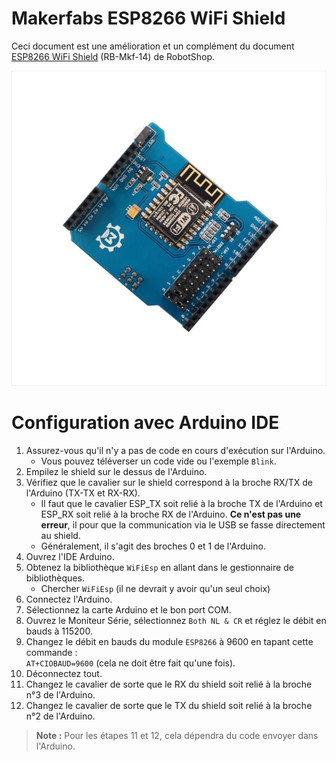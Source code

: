 # Makerfabs ESP8266 WiFi Shield
Ceci document est une amélioration et un complément du document [ESP8266 WiFi Shield](https://ca.robotshop.com/products/esp8266-wifi-shield) (RB-Mkf-14) de RobotShop.

![Alt text](esp8266-wifi-shield.webp)

# Configuration avec Arduino IDE
1. Assurez-vous qu'il n'y a pas de code en cours d'exécution sur l'Arduino.
   - Vous pouvez téléverser un code vide ou l'exemple `Blink`.
2. Empilez le shield sur le dessus de l'Arduino.
3. Vérifiez que le cavalier sur le shield correspond à la broche RX/TX de l'Arduino (TX-TX et RX-RX).
   - Il faut que le cavalier ESP_TX soit relié à la broche TX de l'Arduino et ESP_RX soit relié à la broche RX de l'Arduino. **Ce n'est pas une erreur**, il pour que la communication via le USB se fasse directement au shield.
   - Généralement, il s'agit des broches 0 et 1 de l'Arduino.
4. Ouvrez l'IDE Arduino.
5. Obtenez la bibliothèque `WiFiEsp` en allant dans le gestionnaire de bibliothèques.
   - Chercher `WiFiEsp` (il ne devrait y avoir qu'un seul choix)
6. Connectez l'Arduino.
7. Sélectionnez la carte Arduino et le bon port COM.
8. Ouvrez le Moniteur Série, sélectionnez `Both NL & CR` et réglez le débit en bauds à 115200.
9. Changez le débit en bauds du module `ESP8266` à 9600 en tapant cette commande :<br/>
    `AT+CIOBAUD=9600` (cela ne doit être fait qu'une fois).
10. Déconnectez tout.
11. Changez le cavalier de sorte que le RX du shield soit relié à la broche n°3 de l'Arduino.
12. Changez le cavalier de sorte que le TX du shield soit relié à la broche n°2 de l'Arduino.

> **Note :** Pour les étapes 11 et 12, cela dépendra du code envoyer dans l'Arduino.